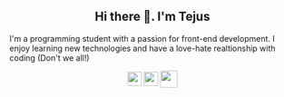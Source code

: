 <h2 align="center">
Hi there 👋. I'm Tejus
</h2>
I'm a programming student with a passion for front-end development. I enjoy learning new technologies and have a love-hate realtionship with coding (Don't we all!)


<p align="center">
  <a align="center" href="https://www.linkedin.com/in/tejusrevi/" target="_blank"><img align="center" src="https://img.icons8.com/android/24/000000/linkedin.png" width="25"/></a>   <a href="https://tejus-revi.web.app/" target="_blank"><img align="center" src="https://img.icons8.com/ios-filled/50/000000/globe.png" width="25"/></a> 
  <a href="mailto:tejusrevi@gmail.com"><img align="center" src="https://img.icons8.com/material/50/000000/important-mail.png" width="30"/></a>
</p>

